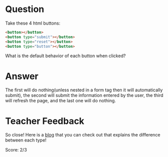 # Question
Take these 4 html buttons:

```html
<button></button>
<button type="submit"></button>
<button type="reset"></button>
<button type="button"></button>
```

What is the default behavior of each button when clicked?

# Answer
The first will do nothing(unless nested in a form tag then it will automatically submit), the second will submit the information entered by the user, the third will refresh the page, and the last one will do nothing.

# Teacher Feedback

So close! Here is a [blog](https://www.dofactory.com/html/button/type) that you can check out that explains the difference between each type!

Score: 2/3